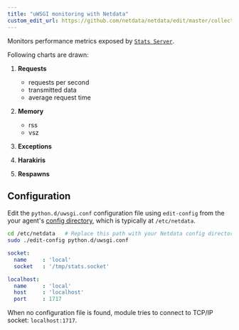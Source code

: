 ```yaml
---
title: "uWSGI monitoring with Netdata"
custom_edit_url: https://github.com/netdata/netdata/edit/master/collectors/python.d.plugin/uwsgi/README.md
---
```




Monitors performance metrics exposed by [`Stats Server`](https://uwsgi-docs.readthedocs.io/en/latest/StatsServer.html).


Following charts are drawn:

1.  **Requests**

    -   requests per second
    -   transmitted data
    -   average request time

2.  **Memory**

    -   rss
    -   vsz

3.  **Exceptions**
4.  **Harakiris**
5.  **Respawns**

## Configuration

Edit the `python.d/uwsgi.conf` configuration file using `edit-config` from the your agent's [config
directory](/docs/step-by-step/step-04#find-your-netdataconf-file), which is typically at `/etc/netdata`.

```bash
cd /etc/netdata   # Replace this path with your Netdata config directory, if different
sudo ./edit-config python.d/uwsgi.conf
```

```yaml
socket:
  name     : 'local'
  socket   : '/tmp/stats.socket'

localhost:
  name     : 'local'
  host     : 'localhost'
  port     : 1717
```

When no configuration file is found, module tries to connect to TCP/IP socket: `localhost:1717`.


